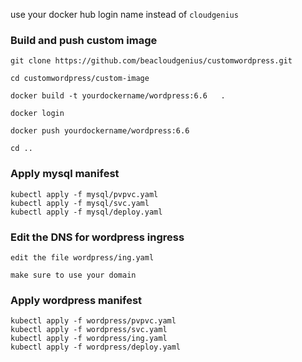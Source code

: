 use your docker hub login name instead of `cloudgenius`

### Build and push custom image

```
git clone https://github.com/beacloudgenius/customwordpress.git

cd customwordpress/custom-image

docker build -t yourdockername/wordpress:6.6   .

docker login

docker push yourdockername/wordpress:6.6

cd ..
```

### Apply mysql manifest

```
kubectl apply -f mysql/pvpvc.yaml
kubectl apply -f mysql/svc.yaml
kubectl apply -f mysql/deploy.yaml
```

### Edit the DNS for wordpress ingress

```
edit the file wordpress/ing.yaml

make sure to use your domain
```

### Apply wordpress manifest

```
kubectl apply -f wordpress/pvpvc.yaml
kubectl apply -f wordpress/svc.yaml
kubectl apply -f wordpress/ing.yaml
kubectl apply -f wordpress/deploy.yaml
```
